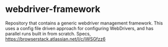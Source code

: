 # webdriver-framework
Repository that contains a generic webdriver management framework. This uses a config file driven approach for configuring WebDrivers, and has parallel runs built in from scratch. Specs, https://browserstack.atlassian.net/l/c/jWSGfzz6
